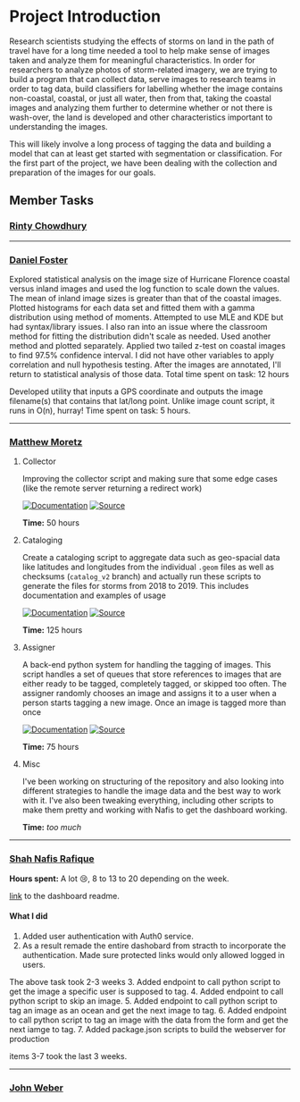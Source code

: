 # Project Introduction

Research scientists studying the effects of storms on land in the path of travel
have for a long time needed a tool to help make sense of images taken and
analyze them for meaningful characteristics. In order for researchers to analyze
photos of storm-related imagery, we are trying to build a program that can
collect data, serve images to research teams in order to tag data, build
classifiers for labelling whether the image contains non-coastal, coastal, or
just all water, then from that, taking the coastal images and analyzing them
further to determine whether or not there is wash-over, the land is developed
and other characteristics important to understanding the images.

This will likely involve a long process of tagging the data and building a model
that can at least get started with segmentation or classification. For the first
part of the project, we have been dealing with the collection and preparation of
the images for our goals.

## Member Tasks

### [**Rinty Chowdhury**](https://github.com/rintychy)  

<!-- Insert tasks here -->

---

### [**Daniel Foster**](https://github.com/dlfosterbot)  

Explored statistical analysis on the image size of Hurricane Florence coastal versus inland images and used the log
function to scale down the values. The mean of inland image sizes is greater than that of the coastal images. Plotted
histograms for each data set and fitted them with a gamma distribution using method of moments. Attempted to use MLE
and KDE but had syntax/library issues. I also ran into an issue where the classroom method for fitting the distribution
didn't scale as needed. Used another method and plotted separately. Applied two tailed z-test on coastal images to find
97.5% confidence interval. I did not have other variables to apply correlation and null hypothesis testing. After the
images are annotated, I'll return to statistical analysis of those data.
Total time spent on task: 12 hours

Developed utility that inputs a GPS coordinate and outputs the image filename(s) that contains that lat/long point.
Unlike image count script, it runs in O(n), hurray!
Time spent on task: 5 hours.

---  

### [**Matthew Moretz**](https://github.com/Matmorcat)  

1.  Collector

    Improving the collector script and making sure that some edge cases 
    (like the remote server returning a redirect work)

    [![Documentation](https://img.shields.io/badge/Documentation-Click%20Me-brightgreen)](
    https://post-storm-imagery.readthedocs.io/en/latest/collector/)
    [![Source](https://img.shields.io/badge/Source-Click%20Me-informational)](
    https://github.com/UNCG-CSE/Poststorm_Imagery/tree/master/src/python/psic/collector)
    
    **Time:** 50 hours
   
2.  Cataloging

    Create a cataloging script to aggregate data such as geo-spacial data like latitudes and longitudes from the
    individual `.geom` files as well as checksums (`catalog_v2` branch) and actually run these scripts to generate the
    files for storms from 2018 to 2019. This includes documentation and examples of usage

    [![Documentation](https://img.shields.io/badge/Documentation-Click%20Me-brightgreen)](
    https://post-storm-imagery.readthedocs.io/en/latest/cataloging/)
    [![Source](https://img.shields.io/badge/Source-Click%20Me-informational)](
    https://github.com/UNCG-CSE/Poststorm_Imagery/tree/master/src/python/psic/cataloging)
    
    **Time:** 125 hours
   
3.  Assigner

    A back-end python system for handling the tagging of images. This script handles a set of queues that store
    references to images that are either ready to be tagged, completely tagged, or skipped too often. The assigner
    randomly chooses an image and assigns it to a user when a person starts tagging a new image. Once an image is tagged
    more than once

    [![Documentation](https://img.shields.io/badge/Documentation-Not%20Added%20Yet-inactive)](
    https://post-storm-imagery.readthedocs.io/en/latest/assigner/)
    [![Source](https://img.shields.io/badge/Source-Click%20Me-informational)](
    https://github.com/UNCG-CSE/Poststorm_Imagery/tree/master/src/python/psic/assigner)
    
    **Time:** 75 hours
   
3.  Misc

    I've been working on structuring of the repository and also looking into different strategies to handle the image
    data and the best way to work with it. I've also been tweaking everything, including other scripts to make them
    pretty and working with Nafis to get the dashboard working.
    
    **Time:** *too much*
    

---

### [**Shah Nafis Rafique**](https://github.com/ShahNafisRafique)  

**Hours spent:** A lot 😢, 8 to 13 to 20 depending on the week.

[link](https://post-storm-imagery.readthedocs.io/en/latest/dashboard/) to the dashboard readme.

#### What I did

1. Added user authentication with Auth0 service.
2. As a result remade the entire dashobard from stracth to incorporate the
   authentication. Made sure protected links would only allowed logged in users.

The above task took 2-3 weeks
3. Added endpoint to call python script to get the image a specific user is
   supposed to tag.
4. Added endpoint to call python script to skip an image.
5. Added endpoint to call python script to tag an image as an ocean and get the
   next image to tag.
6. Added endpoint to call python script to tag an image with the data from the
   form and get the next iamge to tag.
7. Added package.json scripts to build the webserver for production

items 3-7 took the last 3 weeks.

---

### [**John Weber**](https://github.com/JWeb56)  

<!-- Insert tasks here -->
